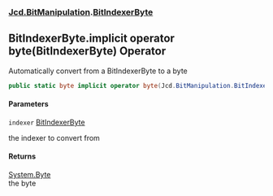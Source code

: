 ### [Jcd.BitManipulation](Jcd.BitManipulation.md 'Jcd.BitManipulation').[BitIndexerByte](Jcd.BitManipulation.BitIndexerByte.md 'Jcd.BitManipulation.BitIndexerByte')

## BitIndexerByte.implicit operator byte(BitIndexerByte) Operator

Automatically convert from a BitIndexerByte to a byte

```csharp
public static byte implicit operator byte(Jcd.BitManipulation.BitIndexerByte indexer);
```

#### Parameters

<a name='Jcd.BitManipulation.BitIndexerByte.op_Implicitbyte(Jcd.BitManipulation.BitIndexerByte).indexer'></a>

`indexer` [BitIndexerByte](Jcd.BitManipulation.BitIndexerByte.md 'Jcd.BitManipulation.BitIndexerByte')

the indexer to convert from

#### Returns

[System.Byte](https://docs.microsoft.com/en-us/dotnet/api/System.Byte 'System.Byte')  
the byte